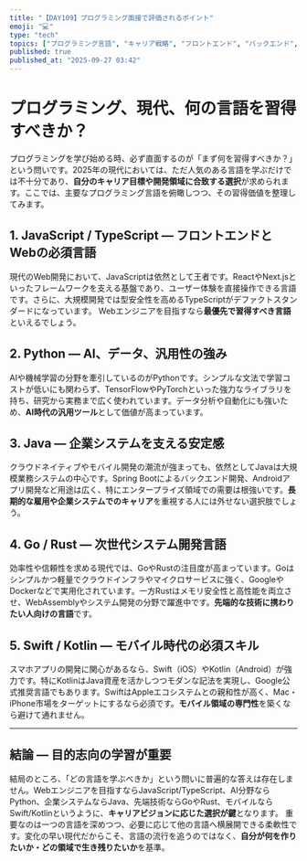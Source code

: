 ```yaml
---
title: "【DAY109】プログラミング面接で評価されるポイント"
emoji: "💻"
type: "tech"
topics: ["プログラミング言語", "キャリア戦略", "フロントエンド", "バックエンド", "AI・データ"]
published: true
published_at: "2025-09-27 03:42"
---
```


# プログラミング、現代、何の言語を習得すべきか？

プログラミングを学び始める時、必ず直面するのが「まず何を習得すべきか？」という問いです。2025年の現代においては、ただ人気のある言語を学ぶだけでは不十分であり、**自分のキャリア目標や開発領域に合致する選択**が求められます。ここでは、主要なプログラミング言語を俯瞰しつつ、その習得価値を整理してみます。

## 1. JavaScript / TypeScript ― フロントエンドとWebの必須言語

現代のWeb開発において、JavaScriptは依然として王者です。ReactやNext.jsといったフレームワークを支える基盤であり、ユーザー体験を直接操作できる言語です。さらに、大規模開発では型安全性を高めるTypeScriptがデファクトスタンダードになっています。
Webエンジニアを目指すなら**最優先で習得すべき言語**といえるでしょう。

## 2. Python ― AI、データ、汎用性の強み

AIや機械学習の分野を牽引しているのがPythonです。シンプルな文法で学習コストが低いにも関わらず、TensorFlowやPyTorchといった強力なライブラリを持ち、研究から実務まで広く使われています。データ分析や自動化にも強いため、**AI時代の汎用ツール**として価値が高まっています。

## 3. Java ― 企業システムを支える安定感

クラウドネイティブやモバイル開発の潮流が強まっても、依然としてJavaは大規模業務システムの中心です。Spring Bootによるバックエンド開発、Androidアプリ開発など用途は広く、特にエンタープライズ領域での需要は根強いです。**長期的な雇用や企業システムでのキャリア**を重視する人には外せない選択肢でしょう。

## 4. Go / Rust ― 次世代システム開発言語

効率性や信頼性を求める現代では、GoやRustの注目度が高まっています。Goはシンプルかつ軽量でクラウドインフラやマイクロサービスに強く、GoogleやDockerなどで実用化されています。一方Rustはメモリ安全性と高性能を両立させ、WebAssemblyやシステム開発の分野で躍進中です。**先端的な技術に携わりたい人向けの言語**です。

## 5. Swift / Kotlin ― モバイル時代の必須スキル

スマホアプリの開発に関心があるなら、Swift（iOS）やKotlin（Android）が強力です。特にKotlinはJava資産を活かしつつモダンな記法を実現し、Google公式推奨言語でもあります。SwiftはAppleエコシステムとの親和性が高く、Mac・iPhone市場をターゲットにするなら必須です。**モバイル領域の専門性**を築くなら避けて通れません。

---

## 結論 ― 目的志向の学習が重要

結局のところ、「どの言語を学ぶべきか」という問いに普遍的な答えは存在しません。Webエンジニアを目指すならJavaScript/TypeScript、AI分野ならPython、企業システムならJava、先端技術ならGoやRust、モバイルならSwift/Kotlinというように、**キャリアビジョンに応じた選択が鍵**となります。
重要なのは一つの言語を深めつつ、必要に応じて他の言語へ横展開できる柔軟性です。変化の早い現代だからこそ、言語の流行を追うのではなく、**自分が何を作りたいか・どの領域で生き残りたいか**を基準。
